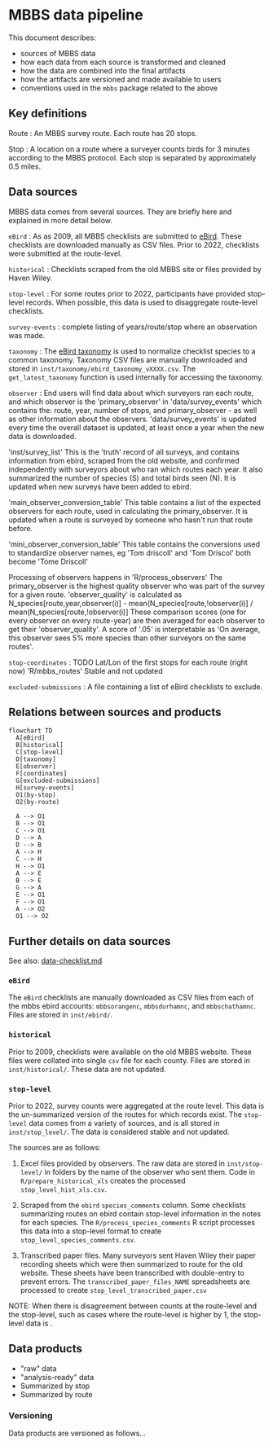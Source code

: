 # MBBS data pipeline

This document describes:

* sources of MBBS data
* how each data from each source is transformed and cleaned
* how the data are combined into the final artifacts
* how the artifacts are versioned and made available to users
* conventions used in the `mbbs` package related to the above

## Key definitions

Route
: An MBBS survey route.
Each route has 20 stops.

Stop
: A location on a route where a surveyer counts birds for 3 minutes
according to the MBBS protocol.
Each stop is separated by approximately 0.5 miles.

## Data sources

MBBS data comes from several sources.
They are briefly here
and explained in more detail below.

`eBird`
: As as 2009, all MBBS checklists are submitted to [eBird](https://ebird.org).
These checklists are downloaded manually as CSV files.
Prior to 2022, checklists were submitted at the route-level.

`historical`
: Checklists scraped from the old MBBS site
or files provided by Haven Wiley.

`stop-level`
: For some routes prior to 2022,
participants have provided stop-level records.
When possible, this data is used to disaggregate route-level checklists.

`survey-events`
: complete listing of years/route/stop where an observation was made.

`taxonomy`
: The
[eBird taxonomy](https://support.ebird.org/en/support/solutions/articles/48000837816-the-ebird-taxonomy)
is used to normalize checklist species to a common taxonomy.
Taxonomy CSV files are manually downloaded and stored in
`inst/taxonomy/ebird_taxonomy_vXXXX.csv`.
The `get_latest_taxonomy` function is used internally for accessing the taxonomy.

`observer`
: End users will find data about which surveyors ran each route, and which observer is the 'primary_observer' in 'data/survey_events' which contains the: route, year, number of stops, and primary_observer - as well as other information about the observers. 
'data/survey_events' is updated every time the overall dataset is updated, at least once a year when the new data is downloaded.

'inst/survey_list'
This is the 'truth' record of all surveys, and contains information from ebird, scraped from the old website, and confirmed independently with surveyors about who ran which routes each year. It also summarized the number of species (S) and total birds seen (N). It is updated when new surveys have been added to ebird.

'main_observer_conversion_table'
This table contains a list of the expected observers for each route, used in calculating the primary_observer. It is updated when a route is surveyed by someone who hasn't run that route before. 

'mini_observer_conversion_table'
This table contains the conversions used to standardize observer names, eg 'Tom driscoll' and 'Tom Driscol' both become 'Tome Driscoll'

Processing of observers happens in 'R/process_observers'
The primary_observer is the highest quality observer who was part of the survey for a given route. 'observer_quality' is calculated as
N_species[route,year,observer(i)] - mean(N_species[route,!observer(i)]  / mean(N_species[route,!observer(i)] 
These comparison scores (one for every observer on every route-year) are then averaged for each observer to get their 'observer_quality'. A score of '.05' is interpretable as 'On average, this observer sees 5% more species than other surveyors on the same routes'.

`stop-coordinates`
: TODO Lat/Lon of the first stops for each route (right now)
'R/mbbs_routes'
Stable and not updated

`excluded-submissions`
: A file containing a list of eBird checklists
to exclude.

## Relations between sources and products

```mermaid
flowchart TD
  A[eBird]
  B[historical]
  C[stop-level]
  D[taxonomy]
  E[observer]
  F[coordinates]
  G[excluded-submissions]
  H[survey-events]
  O1(by-stop)
  O2(by-route)

  A --> O1
  B --> O1
  C --> O1
  D --> A
  D --> B
  A --> H
  C --> H
  H --> O1
  A --> E
  B --> E
  G --> A
  E --> O1
  F --> O1
  A --> O2
  O1 --> O2
```

## Further details on data sources

See also:
[data-checklist.md](data-checklist.md)

### `eBird`

The `eBird` checklists are manually downloaded
as CSV files
from each of the mbbs ebird accounts:
`mbbsorangenc`,
`mbbsdurhamnc`,
and `mbbschathamnc`.
Files are stored in `inst/ebird/`.

### `historical`

Prior to 2009,
checklists were available on the old MBBS website.
These files were collated into single `csv` file for each county.
Files are stored in `inst/historical/`.
These data are not updated.

### `stop-level`

Prior to 2022, survey counts were aggregated at the route level.
This data is the un-summarized version of the routes for which records exist.
The `stop-level` data comes from a variety of sources,
and is all stored in
`inst/stop_level/`.
The data is considered stable and not updated.

The sources are as follows:

1. Excel files provided by observers.
The raw data are stored in `inst/stop-level/`
in folders by the name of the observer who sent them.
Code in `R/prepare_historical_xls`
creates the processed `stop_level_hist_xls.csv`.

2. Scraped from the `ebird` `species_comments` column.
Some checklists summarizing routes
on ebird contain stop-level information in the notes for each species.
The `R/process_species_comments` R script processes this data
into a stop-level format to create `stop_level_species_comments.csv`.

3. Transcribed paper files.
Many surveyors sent Haven Wiley their paper recording sheets
which were then summarized to route for the old website.
These sheets have been transcribed with double-entry to prevent errors.
The `transcribed_paper_files_NAME` spreadsheets
are processed to create `stop_level_transcribed_paper.csv`

NOTE:
When there is disagreement between counts
at the route-level and the stop-level,
such as cases where the route-level is higher by 1,
the stop-level data is .

## Data products

* "raw" data
* "analysis-ready" data
* Summarized by stop
* Summarized by route

### Versioning

Data products are versioned as follows...

